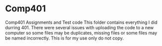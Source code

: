 # Comp401
Comp401 Assignments and Test code
This folder contains everything I did durring 401. There were several issues with uploading the code to a new computer so some files may be duplicates, missing files or some files may be named incorrectly.
This is for my use only do not copy.
